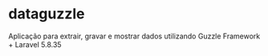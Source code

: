 # dataguzzle
Aplicação para extrair, gravar e mostrar dados utilizando Guzzle Framework + Laravel 5.8.35

